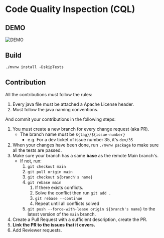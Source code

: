 # Code Quality Inspection (CQL)

## DEMO
![DEMO](https://i.imgur.com/MZeadP5.png)

## Build

```shell script
./mvnw install -DskipTests
```

## Contribution

All the contributions must follow the rules:

1. Every java file must be attached a Apache License header.
2. Must follow the java naming conventions.

And commit your contributions in the following steps:

1. You must create a new branch for every change request (aka PR).
    - The branch name must be `${tag}/${issue-number}`
        - e.g. For a dev ticket of issue number 35, it's `dev/35`
2. When your changes have been done, run `./mvnw package` to make sure all the tests are passed.
3. Make sure your branch has a same **base** as the remote Main branch's.
    - If not, run: 
        1. `git checkout main`
        2. `git pull origin main`
        3. `git checkout ${branch's name}`
        4. `git rebase main`
            1. If there exists conflicts.
            2. Solve the conflict then run `git add .`
            3. `git rebase --continue`
            4. Repeat until all conflicts solved
        5. `git push --force-with-lease origin ${branch's name}` to the latest version of the `main` branch.
4. Create a Pull Request with a sufficient description, create the PR.
5. **Link the PR to the issues that it covers.**
6. Add Reviewer requests.


